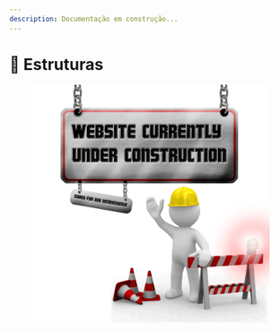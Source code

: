 ```yaml
---
description: Documentação em construção...
---
```


# 🧙 Estruturas

<figure><img src="../../.gitbook/assets/image (1).png" alt=""><figcaption></figcaption></figure>
